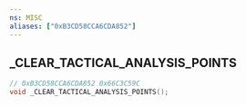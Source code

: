```yaml
---
ns: MISC
aliases: ["0xB3CD58CCA6CDA852"]
---
```

## _CLEAR_TACTICAL_ANALYSIS_POINTS

```c
// 0xB3CD58CCA6CDA852 0x66C3C59C
void _CLEAR_TACTICAL_ANALYSIS_POINTS();
```

